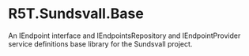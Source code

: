 # R5T.Sundsvall.Base
An IEndpoint interface and IEndpointsRepository and IEndpointProvider service definitions base library for the Sundsvall project.
